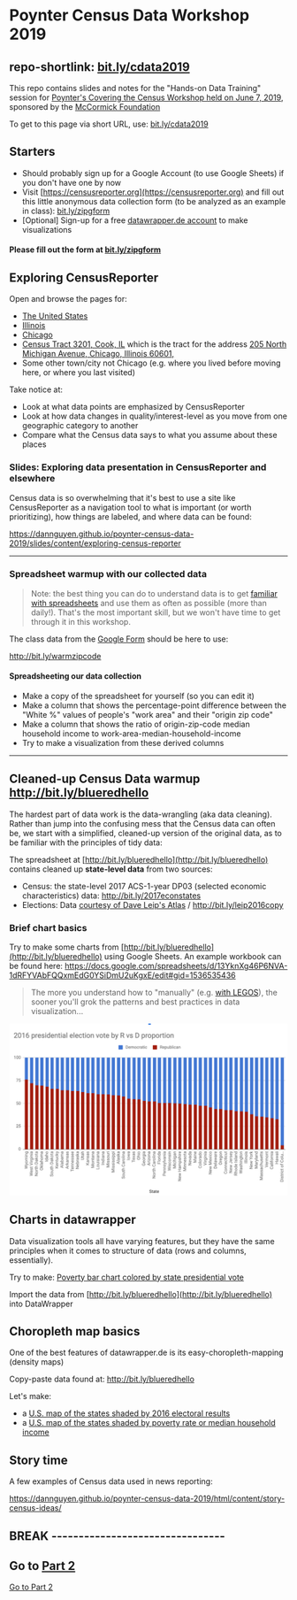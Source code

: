 # Poynter Census Data Workshop 2019

## repo-shortlink: [bit.ly/cdata2019](https://bit.ly/cdata2019)

This repo contains slides and notes for the "Hands-on Data Training" session for [Poynter's Covering the Census Workshop held on June 7, 2019](https://www.poynter.org/covering-the-census-chicago/#1549662376277-7e2acdf9-0a298297-4e4f), sponsored by the [McCormick Foundation](https://donate.mccormickfoundation.org/)


To get to this page via short URL, use: [bit.ly/cdata2019](https://bit.ly/cdata2019)





## Starters

- Should probably sign up for a Google Account (to use Google Sheets) if you don't have one by now
- Visit [https://censusreporter.org](https://censusreporter.org) and fill out this little anonymous data collection form (to be analyzed as an example in class): [bit.ly/zipgform](https://bit.ly/zipgform)
- [Optional] Sign-up for a free [datawrapper.de account](https://www.datawrapper.de/) to make visualizations


#### Please fill out the form at [bit.ly/zipgform](https://bit.ly/zipgform)


## Exploring CensusReporter 

Open and browse the pages for:

- [The United States](https://censusreporter.org/profiles/01000US-united-states/)
- [Illinois](https://censusreporter.org/profiles/04000US17-illinois/)
- [Chicago](https://censusreporter.org/profiles/16000US1714000-chicago-il/)
- [Census Tract 3201, Cook, IL](https://censusreporter.org/profiles/14000US17031320100-census-tract-3201-cook-il/) which is the tract for the address [205 North Michigan Avenue, Chicago, Illinois 60601,](https://censusreporter.org/locate/?lat=41.886024&lng=-87.623542&address=205%20North%20Michigan%20Avenue,%20Chicago,%20Illinois%2060601,%20United%20States)
- Some other town/city not Chicago (e.g. where you lived before moving here, or where you last visited)

Take notice at:

- Look at what data points are emphasized by CensusReporter
- Look at how data changes in quality/interest-level as you move from one geographic category to another
- Compare what the Census data says to what you assume about these places


### Slides: Exploring data presentation in CensusReporter and elsewhere

Census data is so overwhelming that it's best to use a site like CensusReporter as a navigation tool to what is important (or worth prioritizing), how things are labeled, and where data can be found:

https://dannguyen.github.io/poynter-census-data-2019/slides/content/exploring-census-reporter


-------------------------

### Spreadsheet warmup with our collected data

> Note: the best thing you can do to understand data is to get [familiar with spreadsheets](https://multimedia.journalism.berkeley.edu/tutorials/spreadsheets/) and use them as often as possible (more than daily!). That's the most important skill, but we won't have time to get through it in this workshop.

The class data from the [Google Form](http://bit.ly/zipgform) should be here to use:

http://bit.ly/warmzipcode


#### Spreadsheeting our data collection 

- Make a copy of the spreadsheet for yourself (so you can edit it)
- Make a column that shows the percentage-point difference between the "White %" values of people's "work area" and their "origin zip code"
- Make a column that shows the ratio of origin-zip-code median household income to work-area-median-household-income
- Try to make a visualization from these derived columns






------------------------

## Cleaned-up Census Data warmup http://bit.ly/blueredhello

The hardest part of data work is the data-wrangling (aka data cleaning). Rather than jump into the confusing mess that the Census data can often be, we start with a simplified, cleaned-up version of the original data, as to be familiar with the principles of tidy data:

The spreadsheet at [http://bit.ly/blueredhello](http://bit.ly/blueredhello) contains cleaned up **state-level data** from two sources: 

- Census: the state-level 2017 ACS-1-year DP03 (selected economic characteristics) data: http://bit.ly/2017econstates
- Elections: Data [courtesy of Dave Leip's Atlas](https://docs.google.com/spreadsheets/d/1VWo5ZuNIFZ726I5bfmDJwBlGEjd43qR3nuCDKY9-_vE/edit#gid=1312827112) / http://bit.ly/leip2016copy

### Brief chart basics

Try to make some charts from [http://bit.ly/blueredhello](http://bit.ly/blueredhello) using Google Sheets. An example workbook can be found here: https://docs.google.com/spreadsheets/d/13YknXg46P6NVA-1dRFYVAbFQQxmEdG0YSiDmU2uKgxE/edit#gid=1536535436

> The more you understand how to "manually" (e.g. [with LEGOS](https://ajr.org/2015/02/02/journalism-professors-used-legos-teach-super-bowl-data-visualization/)), the sooner you'll grok the patterns and best practices in data visualization...

<img src="docs/homeassets/images/2016-r-v-d-bars.png" alt="2016-r-v-d-bars.png">



## Charts in datawrapper

Data visualization tools all have varying features, but they have the same principles when it comes to structure of data (rows and columns, essentially).


Try to make: [Poverty bar chart colored by state presidential vote](https://river.datawrapper.de/_/ohOGU)

Import the data from [http://bit.ly/blueredhello](http://bit.ly/blueredhello) into DataWrapper


## Choropleth map basics

One of the best features of datawrapper.de is its easy-choropleth-mapping (density maps)

Copy-paste data found at: http://bit.ly/blueredhello

Let's make:

- a [U.S. map of the states shaded by 2016 electoral results](https://datawrapper.dwcdn.net/oFPwJ/1/)
- a [U.S. map of the states shaded by poverty rate or median household income](https://datawrapper.dwcdn.net/W5vyS/1/)


## Story time

A few examples of Census data used in news reporting:

https://dannguyen.github.io/poynter-census-data-2019/html/content/story-census-ideas/


## BREAK --------------------------------


## Go to [Part 2](part-2.md)

[Go to Part 2](part-2.md)
